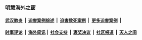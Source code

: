 
### 明慧海外之窗

####  [武汉肺炎](indexes/365.md?t=01291900) &nbsp;|&nbsp;  [迫害案例综述](indexes/328.md?t=01291900) &nbsp;|&nbsp; [迫害致死案例](indexes/277.md?t=01291900)  &nbsp;|&nbsp; [更多迫害案例](indexes/81.md?t=01291900)  &nbsp;|&nbsp; 
####  [时事评论](indexes/251.md?t=01291900) &nbsp;|&nbsp; [海外简讯](indexes/245.md?t=01291900)&nbsp;|&nbsp;  [社会支持](indexes/140.md?t=01291900) &nbsp;|&nbsp; [褒奖决议](indexes/282.md?t=01291900) &nbsp;|&nbsp; [社区报道](indexes/91.md?t=01291900)  &nbsp;|&nbsp; [天人之间](indexes/78.md?t=01291900) 

